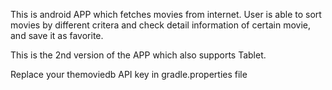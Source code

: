 This is android APP which fetches movies from internet. User is able to sort movies by different critera and check detail information of certain movie, and save it as favorite.

This is the 2nd version of the APP which also supports Tablet. 

Replace your themoviedb API key in gradle.properties file
